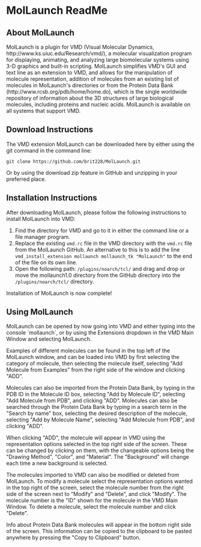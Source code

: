 <h1>MolLaunch ReadMe</h1>


<h2>About MolLaunch</h2>
MolLaunch is a plugin for VMD (Visual Molecular Dynamics, http://www.ks.uiuc.edu/Research/vmd/), a molecular
visualization program for displaying, animating, and analyzing large biomolecular systems using 3-D graphics
and built-in scripting. MolLaunch simplifies VMD's GUI and text line as an extension to VMD, and allows for the
manipulation of molecule representation, addition of molecules from an existing list of molecules in MolLaunch's directories
or from the Protein Data Bank (http://www.rcsb.org/pdb/home/home.do), which is the single worldwide repository of information about
the 3D structures of large biological molecules, including proteins and nucleic acids. MolLaunch is available on all systems that
support VMD.


<h2>Download Instructions</h2>
The VMD extension MolLaunch can be downloaded here by either using the git command in the command line:

`git clone https://github.com/brit228/MolLaunch.git`

Or by using the download zip feature in GitHub and unzipping in your preferred place.


<h2>Installation Instructions</h2>
After downloading MolLaunch, please follow the following instructions to install MolLaunch into VMD:

1. Find the directory for VMD and go to it in either the command line or a file manager program.
2. Replace the existing `vmd.rc` file in the VMD directory with the `vmd.rc` file from the MolLaunch GitHub.
An alternative to this is to add the line `vmd_install_extension mollaunch mollaunch_tk "MolLaunch"` to the
end of the file on its own line.
3. Open the following path: `/plugins/noarch/tcl/` and drag and drop or move the mollaunch1.0 directory from the GitHub directory
into the `/plugins/noarch/tcl/` directory.

Installation of MolLaunch is now complete!

<h2>Using MolLaunch</h2>
MolLaunch can be opened by now going into VMD and either typing into the console `mollaunch`, or by using the Extensions dropdown
in the VMD Main Window and selecting MolLaunch.

Examples of different molecules can be found in the top left of the MolLaunch window, and can be loaded into VMD by first selecting the
category of molecule, then selecting the molecule itself, selecting "Add Molecule from Examples" from the right side of the window and
clicking "ADD".

Molecules can also be imported from the Protein Data Bank, by typing in the PDB ID in the Molecule ID box, selecting "Add by
Molecule ID", selecting "Add Molecule from PDB", and clicking "ADD". Molecules can also be searched through the Protein Data Bank
by typing in a search term in the "Search by name" box, selecting the desired description of the molecule, selecting "Add by Molecule
Name", selecting "Add Molecule from PDB", and clicking "ADD".

When clicking "ADD", the molecule will appear in VMD using the representation options selected in the top right side of the screen.
These can be changed by clicking on them, with the changeable options being the "Drawing Method", "Color", and "Material". The 
"Background" will change each time a new background is selected.

The molecules imported to VMD can also be modified or deleted from MolLaunch. To modify a molecule select the representation options 
wanted in the top right of the screen, select the molecule number from the right side of the screen next to "Modify" and "Delete", and 
click "Modify". The molecule number is the "ID" shown for the molecule in the VMD Main Window. To delete a molecule, select the molecule
number and click "Delete".

Info about Protein Data Bank molecules will appear in the bottom right side of the screen. This information can be copied to the
clipboard to be pasted anywhere by pressing the "Copy to Clipboard" button.
